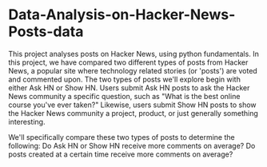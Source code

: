 # Data-Analysis-on-Hacker-News-Posts-data
This project analyses posts on Hacker News, using python fundamentals.
In this project, we have compared two different types of posts from Hacker News, a popular site where technology related stories (or 'posts') are voted and commented upon. The two types of posts we'll explore begin with either Ask HN or Show HN.
Users submit Ask HN posts to ask the Hacker News community a specific question, such as "What is the best online course you've ever taken?" Likewise, users submit Show HN posts to show the Hacker News community a project, product, or just generally something interesting.

We'll specifically compare these two types of posts to determine the following:
Do Ask HN or Show HN receive more comments on average?
Do posts created at a certain time receive more comments on average?
